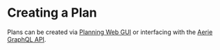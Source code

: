 # Creating a Plan

Plans can be created via [Planning Web GUI](https://github.com/NASA-AMMOS/aerie/wiki/Planning-UI) or interfacing with the [Aerie GraphQL API](https://github.com/NASA-AMMOS/aerie/wiki/Aerie-GraphQL-API-Software-Interface-Specification).
